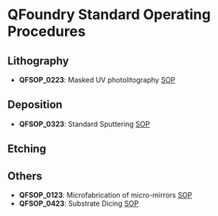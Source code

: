 # QFoundry Standard Operating Procedures

## Lithography
- **QFSOP_0223**: Masked UV photolitography [SOP](https://github.com/tii-qfoundry/SOP/blob/main/mask_uvlitho.md)

## Deposition
- **QFSOP_0323**: Standard Sputtering [SOP](https://github.com/tii-qfoundry/SOP/blob/main/sputtering_general.md)


## Etching

## Others
- **QFSOP_0123**: Microfabrication of micro-mirrors [SOP](https://github.com/tii-qfoundry/SOP/blob/main/micro-mirrors.md)
- **QFSOP_0423**: Substrate Dicing [SOP](https://github.com/tii-qfoundry/SOP/blob/main/QFSOP_0423%20dicing.md)
